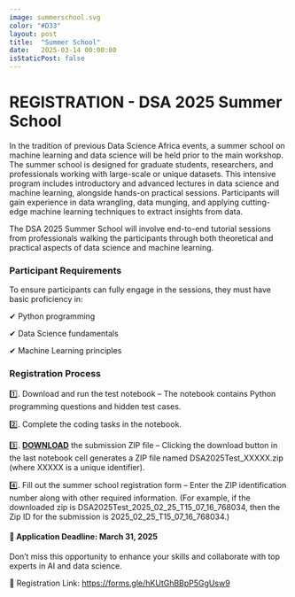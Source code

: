 ```yaml
---
image: summerschool.svg
color: "#D33"
layout: post
title:  "Summer School"
date:   2025-03-14 00:00:00
isStaticPost: false
---
```


<h1>REGISTRATION - DSA 2025 Summer School</h1>

<p>In the tradition of previous Data Science Africa events, a summer school on machine learning and data science will be held prior to the main workshop. The summer school is designed for graduate students, researchers, and professionals working with large-scale or unique datasets. This intensive program includes introductory and advanced lectures in data science and machine learning, alongside hands-on practical sessions. Participants will gain experience in data wrangling, data munging, and applying cutting-edge machine learning techniques to extract insights from data.

</p><p>The DSA 2025 Summer School will involve end-to-end tutorial sessions from professionals walking the participants through both theoretical and practical aspects of data science and machine learning.
                    
<p><h3>Participant Requirements</h3></p>
                    
<p>To ensure participants can fully engage in the sessions, they must have basic proficiency in:
</p><p>✔ Python programming
</p><p>✔ Data Science fundamentals
</p><p>✔ Machine Learning principles</p>

<p><h3>Registration Process</h3></p>
                    
<p> 1️⃣. Download and run the test notebook – The notebook contains Python programming questions and hidden test cases.
</p><p>  2️⃣. Complete the coding tasks in the notebook.
</p><p>  3️⃣. <b><a href="https://drive.google.com/file/d/1Tu6NfcJznjXXD5iZChnnAMatlQahMfk8" target="_blank">DOWNLOAD</a></b> the submission ZIP file – Clicking the download button in the last notebook cell generates a ZIP file named DSA2025Test_XXXXX.zip (where XXXXX is a unique identifier).
</p><p>  4️⃣. Fill out the summer school registration form – Enter the ZIP identification number along with other required information. (For example, if the downloaded zip is DSA2025Test_2025_02_25_T15_07_16_768034, then the Zip ID for the submission is 2025_02_25_T15_07_16_768034.)

</p><p><h4>📌 Application Deadline: March 31, 2025</h4>
</p><p> Don’t miss this opportunity to enhance your skills and collaborate with top experts in AI and data science.

                    
</p><p> 🔗 Registration Link: <a href="https://forms.gle/hKUtGhBBpP5GgUsw9" title="Workshop" target="_blank">https://forms.gle/hKUtGhBBpP5GgUsw9</a> 

